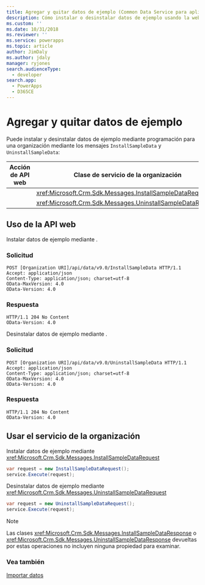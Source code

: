 ```yaml
---
title: Agregar y quitar datos de ejemplo (Common Data Service para aplicaciones) | Microsoft Docs
description: Cómo instalar o desinstalar datos de ejemplo usando la web API o el servicio de la organización
ms.custom: ''
ms.date: 10/31/2018
ms.reviewer: ''
ms.service: powerapps
ms.topic: article
author: JimDaly
ms.author: jdaly
manager: ryjones
search.audienceType:
  - developer
search.app:
  - PowerApps
  - D365CE
---
```

# <a name="add-and-remove-sample-data"></a>Agregar y quitar datos de ejemplo

Puede instalar y desinstalar datos de ejemplo mediante programación para una organización mediante los mensajes `InstallSampleData` y `UninstallSampleData`: 

|Acción de API web |Clase de servicio de la organización|
|--|--|
|<xref href="Microsoft.Dynamics.CRM.InstallSampleData?text=InstallSampleData Action" /> |<xref:Microsoft.Crm.Sdk.Messages.InstallSampleDataRequest>|
|<xref href="Microsoft.Dynamics.CRM.UninstallSampleData?text=UninstallSampleData Action" />|<xref:Microsoft.Crm.Sdk.Messages.UninstallSampleDataRequest>|

## <a name="using-the-web-api"></a>Uso de la API web

Instalar datos de ejemplo mediante <xref href="Microsoft.Dynamics.CRM.InstallSampleData?text=InstallSampleData Action" />.

### <a name="request"></a>Solicitud

```http
POST [Organization URI]/api/data/v9.0/InstallSampleData HTTP/1.1
Accept: application/json
Content-Type: application/json; charset=utf-8
OData-MaxVersion: 4.0
OData-Version: 4.0
```
### <a name="response"></a>Respuesta

```http
HTTP/1.1 204 No Content
OData-Version: 4.0
```

Desinstalar datos de ejemplo mediante <xref href="Microsoft.Dynamics.CRM.UninstallSampleData?text=UninstallSampleData Action" />.

### <a name="request"></a>Solicitud

```http
POST [Organization URI]/api/data/v9.0/UninstallSampleData HTTP/1.1
Accept: application/json
Content-Type: application/json; charset=utf-8
OData-MaxVersion: 4.0
OData-Version: 4.0
```
### <a name="response"></a>Respuesta

```http
HTTP/1.1 204 No Content
OData-Version: 4.0
```

## <a name="using-the-organization-service"></a>Usar el servicio de la organización

Instalar datos de ejemplo mediante <xref:Microsoft.Crm.Sdk.Messages.InstallSampleDataRequest>

```csharp
var request = new InstallSampleDataRequest();
service.Execute(request);
```

Desinstalar datos de ejemplo mediante <xref:Microsoft.Crm.Sdk.Messages.UninstallSampleDataRequest>

```csharp
var request = new UninstallSampleDataRequest();
service.Execute(request);
```

> [!NOTE]
> Las clases <xref:Microsoft.Crm.Sdk.Messages.InstallSampleDataResponse> o <xref:Microsoft.Crm.Sdk.Messages.UninstallSampleDataResponse> devueltas por estas operaciones no incluyen ninguna propiedad para examinar.

### <a name="see-also"></a>Vea también

[Importar datos](import-data.md)